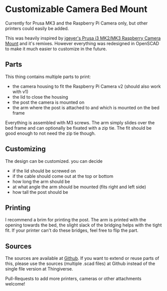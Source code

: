 # Customizable Camera Bed Mount

Currently for Prusa MK3 and the Raspberry Pi Camera only, but other printers could easily be added.

This was heavily inspired by [jgeyer's Prusa i3 MK2/MK3 Raspberry Camera Mount](https://www.thingiverse.com/thing:2736439) and it's remixes. However everything was redesigned in OpenSCAD to make it much easier to customize in the future.

## Parts

This thing contains multiple parts to print:

* the camera housing to fit the Raspberry Pi Camera v2 (should also work with v1)
* the lid to close the housing
* the post the camera is mounted on
* the arm where the post is attached to and which is mounted on the bed frame

Everything is assembled with M3 screws. The arm simply slides over the bed frame and can optionally be fixated with a zip tie. The fit should be good enough to not need the zip tie though.

## Customizing

The design can be customized. you can decide

* if the lid should be screwed on
* if the cable should come out at the top or bottom
* how long the arm should be
* at what angle the arm should be mounted (fits right and left side)
* how tall the post should be

## Printing

I recommend a brim for printing the post. The arm is printed with the opening towards the bed, the slight slack of the bridging helps with the tight fit. If your printer can't do these bridges, feel free to flip the part.

## Sources

The sources are available at [Github](https://github.com/splitbrain/openscad-projects/tree/master/bedcamera). If you want to extend or reuse parts of this, please use the sources (multiple .scad files) at Github instead of the single file version at Thingiverse.

Pull-Requests to add more printers, cameras or other attachments welcome!
